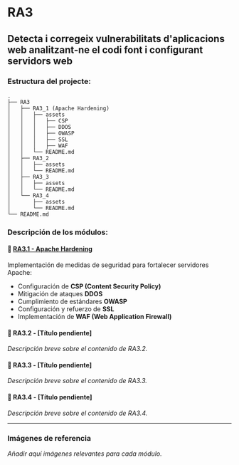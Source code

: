 # RA3

## Detecta i corregeix vulnerabilitats d'aplicacions web analitzant-ne el codi font i configurant servidors web

### Estructura del projecte:

```
.
├── RA3
│   ├── RA3_1 (Apache Hardening)
│   │   ├── assets
│   │   │   ├── CSP
│   │   │   ├── DDOS
│   │   │   ├── OWASP
│   │   │   ├── SSL
│   │   │   ├── WAF
│   │   └── README.md
│   ├── RA3_2
│   │   ├── assets
│   │   └── README.md
│   ├── RA3_3
│   │   ├── assets
│   │   └── README.md
│   └── RA3_4
│       ├── assets
│       └── README.md
└── README.md
```

### Descripción de los módulos:

#### 🔹 [**RA3.1 - Apache Hardening**](https://github.com/pps10711239/RA3/tree/main/RA3/RA3_1)
Implementación de medidas de seguridad para fortalecer servidores Apache:
- Configuración de **CSP (Content Security Policy)**
- Mitigación de ataques **DDOS**
- Cumplimiento de estándares **OWASP**
- Configuración y refuerzo de **SSL**
- Implementación de **WAF (Web Application Firewall)**

#### 🔹 **RA3.2 - [Título pendiente]**
_Descripción breve sobre el contenido de RA3.2._

#### 🔹 **RA3.3 - [Título pendiente]**
_Descripción breve sobre el contenido de RA3.3._

#### 🔹 **RA3.4 - [Título pendiente]**
_Descripción breve sobre el contenido de RA3.4._

---
### Imágenes de referencia
_Añadir aquí imágenes relevantes para cada módulo._

